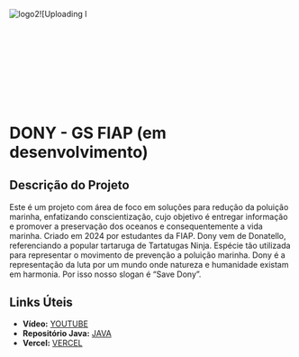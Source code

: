 ![logo2](https://github.com/DiegoCostaCode/JAVA_API_DONY/assets/142529378/60deafc1-b2ca-4258-9d84-106f18680d43)![Uploading l<svg width="543" height="158" viewBox="0 0 543 158" fill="none" xmlns="http://www.w3.org/2000/svg">
# DONY - GS FIAP (em desenvolvimento)

## Descrição do Projeto

Este é um projeto com área de foco em soluções para redução da poluição marinha, enfatizando conscientização, cujo objetivo é entregar informação e promover a preservação dos oceanos e consequentemente a vida marinha. Criado em 2024 por estudantes da FIAP. 
Dony vem de Donatello, referenciando a popular tartaruga de Tartatugas Ninja. Espécie tão utilizada para representar o movimento de prevenção a poluição marinha. Dony é a representação da luta por um mundo onde natureza e humanidade existam em harmonia. Por isso nosso slogan é “Save Dony”. 

## Links Úteis

- **Vídeo:** [YOUTUBE]()
- **Repositório Java:** [JAVA](https://github.com/DiegoCostaCode/JAVA_API_DONY)
- **Vercel:** [VERCEL]()
